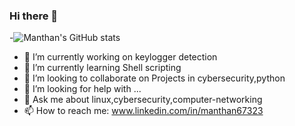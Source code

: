 ### Hi there 👋

-![Manthan's GitHub stats](https://github-readme-stats.vercel.app/api?username=Anorak001&show_icons=true&theme=radical)


- 🔭 I’m currently working on keylogger detection
- 🌱 I’m currently learning Shell scripting
- 👯 I’m looking to collaborate on Projects in cybersecurity,python
- 🤔 I’m looking for help with ...
- 💬 Ask me about linux,cybersecurity,computer-networking
- 📫 How to reach me: www.linkedin.com/in/manthan67323

